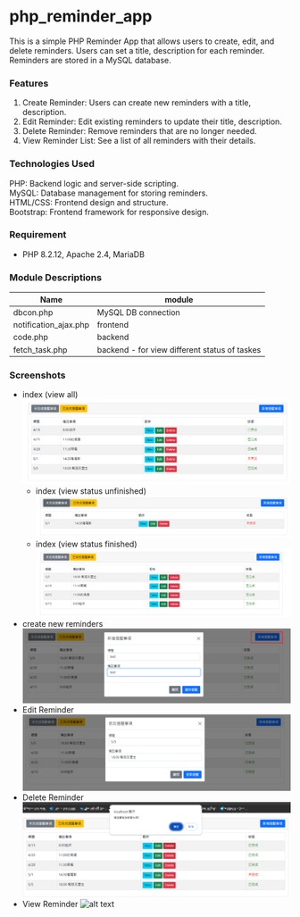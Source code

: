 # php_reminder_app

This is a simple PHP Reminder App that allows users to create, edit, and delete reminders. Users can set a title, description for each reminder. Reminders are stored in a MySQL database.

### Features
1. Create Reminder: Users can create new reminders with a title, description.
2. Edit Reminder: Edit existing reminders to update their title, description.
3. Delete Reminder: Remove reminders that are no longer needed.
4. View Reminder List: See a list of all reminders with their details.

### Technologies Used
PHP: Backend logic and server-side scripting.  
MySQL: Database management for storing reminders.  
HTML/CSS: Frontend design and structure.  
Bootstrap: Frontend framework for responsive design.

### Requirement
- PHP 8.2.12, Apache 2.4, MariaDB

###  Module Descriptions
|Name |module|
|-----|--------|
|dbcon.php|MySQL DB connection|
|notification_ajax.php|frontend|
|code.php  |backend|
|fetch_task.php  |backend - for view different status of taskes|

### Screenshots
- index (view all)
    ![alt text](index.png)
  - index (view status unfinished)
    ![alt text](unfinished.png)
  - index (view status finished)
    ![alt text](finished.png)
- create new reminders
    ![alt text](create.png)
- Edit Reminder
    ![alt text](edit.png)
- Delete Reminder
    ![alt text](delete.png)
- View Reminder
    ![alt text](image.png)